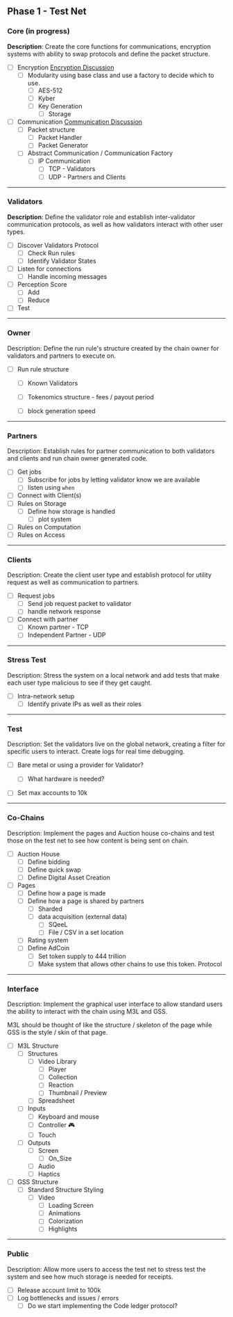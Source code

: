 
## Phase 1 - Test Net

### Core (in progress)

**Description**: Create the core functions for communications, encryption systems with ability to swap protocols and define the packet structure.

- [ ] Encryption [Encryption Discussion](Encryption_Discussion.md)
	- [ ] Modularity using base class and use a factory to decide which to use.
		- [ ] AES-512
		- [ ] Kyber
		- [ ] Key Generation 
			- [ ] Storage
- [ ] Communication [Communication Discussion](Communication_Discussion.md)
	- [ ] Packet structure
		- [ ] Packet Handler
		- [ ] Packet Generator
	- [ ] Abstract Communication / Communication Factory
		- [ ] IP Communication
			- [ ] TCP - Validators
			- [ ] UDP - Partners and Clients

---

### Validators

**Description**: Define the validator role and establish inter-validator communication protocols, as well as how validators interact with other user types.

- [ ] Discover Validators Protocol
	- [ ] Check Run rules
	- [ ] Identify Validator States
- [ ] Listen for connections
	- [ ] Handle incoming messages
- [ ] Perception Score
	- [ ] Add
	- [ ] Reduce
- [ ] Test

---

### Owner

Description: Define the run rule's structure created by the chain owner for validators and partners to execute on.

- [ ] Run rule structure
	- [ ] Known Validators
	- [ ] Tokenomics structure - fees / payout period
	- [ ] block generation speed


---

### Partners

Description: Establish rules for partner communication to both validators and clients and run chain owner generated code.

- [ ] Get jobs
	- [ ] Subscribe for jobs by letting validator know we are available
	- [ ] listen using `when`
- [ ] Connect with Client(s)
- [ ] Rules on Storage
	- [ ] Define how storage is handled
		- [ ] plot system
- [ ] Rules on Computation
- [ ] Rules on Access

---

### Clients

Description: Create the client user type and establish protocol for utility request as well as communication to partners.

- [ ] Request jobs
	- [ ] Send job request packet to validator
	- [ ] handle network response
- [ ] Connect with partner
	- [ ] Known partner - TCP
	- [ ] Independent Partner - UDP

---

### Stress Test

Description: Stress the system on a local network and add tests that make each user type malicious to see if they get caught.

- [ ] Intra-network setup
	- [ ] Identify private IPs as well as their roles

---

### Test

Description: Set the validators live on the global network, creating a filter for specific users to interact. Create logs for real time debugging.

- [ ] Bare metal or using a provider for Validator?
	- [ ] What hardware is needed?
- [ ] Set max accounts to 10k


---

### Co-Chains

Description: Implement the pages and Auction house co-chains and test those on the test net to see how content is being sent on chain.

- [ ] Auction House
	- [ ] Define bidding
	- [ ] Define quick swap
	- [ ] Define Digital Asset Creation
- [ ] Pages
	- [ ] Define how a page is made
	- [ ] Define how a page is shared by partners
		- [ ] Sharded
		- [ ] data acquisition (external data)
			- [ ] SQeeL
			- [ ] File / CSV in a set location
	- [ ] Rating system
	- [ ] Define AdCoin
		- [ ] Set token supply to 444 trillion
		- [ ] Make system that allows other chains to use this token. Protocol

---

### Interface

Description: Implement the graphical user interface to allow standard users the ability to interact with the chain using M3L and GSS. 

M3L should be thought of like the structure / skeleton of the page while GSS is the style / skin of that page.  

- [ ] M3L Structure
	- [ ] Structures
		- [ ] Video Library
			- [ ] Player
			- [ ] Collection
			- [ ] Reaction
			- [ ] Thumbnail / Preview
		- [ ] Spreadsheet
	- [ ] Inputs
		- [ ] Keyboard and mouse
		- [ ] Controller 🎮
		- [ ] Touch
	- [ ] Outputs
		- [ ] Screen
			- [ ] On_Size
		- [ ] Audio
		- [ ] Haptics
- [ ] GSS Structure
	- [ ] Standard Structure Styling
		- [ ] Video
			- [ ] Loading Screen
			- [ ] Animations
			- [ ] Colorization
			- [ ] Highlights

---

### Public

Description: Allow more users to access the test net to stress test the system and see how much storage is needed for receipts.

- [ ] Release account limit to 100k
- [ ] Log bottlenecks and issues / errors
	- [ ] Do we start implementing the Code ledger protocol?